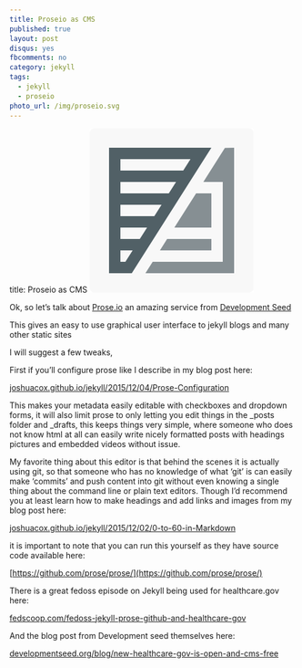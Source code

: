 ```yaml
---
title: Proseio as CMS
published: true
layout: post
disqus: yes
fbcomments: no
category: jekyll
tags: 
  - jekyll
  - proseio
photo_url: /img/proseio.svg
---
```


title: Proseio as CMS
![](/img/proseio.svg)

Ok, so let’s talk about [Prose.io](http://prose.io/) an amazing service from  [Development Seed](http://developmentseed.org)

This gives an easy to use graphical user interface to jekyll blogs and many other static sites

I will suggest a few tweaks, 

First if you’ll configure prose like I describe in my blog post here:

[joshuacox.github.io/jekyll/2015/12/04/Prose-Configuration](http://joshuacox.github.io/jekyll/2015/12/04/Prose-Configuration/)

This makes your metadata easily editable with checkboxes and dropdown forms, it will also limit prose to only letting you edit things in the _posts folder and _drafts, this keeps things very simple, where someone who does not know html at all can easily write nicely formatted posts with headings pictures and embedded videos without issue.

My favorite thing about this editor is that behind the scenes it is actually using git, so that someone who has no knowledge of what ‘git’ is can easily make ‘commits’ and push content into git without even knowing a single thing about the command line or plain text editors.  Though I’d recommend you at least learn how to make headings and add links and images from my blog post here:

[joshuacox.github.io/jekyll/2015/12/02/0-to-60-in-Markdown](http://joshuacox.github.io/jekyll/2015/12/02/0-to-60-in-Markdown/)

it is important to note that you can run this yourself as they have source code available here:

[https://github.com/prose/prose/](https://github.com/prose/prose/)

There is a great fedoss episode on Jekyll being used for healthcare.gov here:

[fedscoop.com/fedoss-jekyll-prose-github-and-healthcare-gov](http://fedscoop.com/fedoss-jekyll-prose-github-and-healthcare-gov/)

And the blog post from Development seed themselves here:

[developmentseed.org/blog/new-healthcare-gov-is-open-and-cms-free](https://developmentseed.org/blog/new-healthcare-gov-is-open-and-cms-free/)
